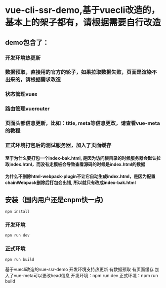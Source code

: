 # vue-cli-ssr-demo,基于vuecli改造的，基本上的架子都有，请根据需要自行改造
## demo包含了：
### 开发环境热更新
### 数据预取，直接用的官方的轮子，如果拉取数据失败，页面是渲染不出来的，请根据需求改造
### 状态管理vuex
### 路由管理vuerouter
### 页面头部信息更新，比如：title, meta等信息更改，请查看vue-meta的教程
### 正式环境打包后的测试服务器，加入了页面缓存
#### 至于为什么要打包一个index-bak.html, 是因为访问根目录的时候服务器会默认拉取index.html，而没有走模板会导致查看源码的时候是index.html的数据
#### 为什么不删除html-webpack-plugin不让它自动生成index.html，是因为配置chainWebpack删除后打包会出错, 所以就只有改成index-bak.html

## 安装（国内用户还是cnpm快一点)
```
npm install
```

### 开发环境
```
npm run dev
```

### 正式环境
```
npm run build
```

基于vuecli改造的vue-ssr-demo
开发环境支持热更新
有数据预取
有页面缓存
加入了vue-meta可以更改head信息
开发环境：npm run dev
正式环境：npm run build
